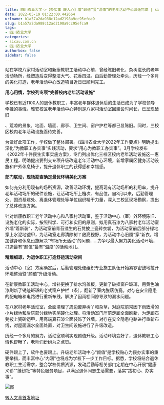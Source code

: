 ```yaml
---
title: 四川农业大学->【办实事 暖人心】增“颜值”显“温情”的老年活动中心改造完成 | sicau.com.cn
date: 2022-05-19 01:22:00.442664
urlname: b1a57a2da988c12ad2198a9cc95efca9
slug: b1a57a2da988c12ad2198a9cc95efca9
tags: 
- 四川农业大学
categories:
- sicau.com.cn
- 四川农业大学
authorbox: false
sidebar: false
---
```

站在学校八家村活动室和新康教职工活动中心前，曾经陈旧老化、杂树滋长的老年活动场所，经塑造后变得整洁大气、花香四溢。由后勤管理处牵头，历经一个多月的美化打造，老年活动中心改造项目近日已顺利完工。

**用心用情，学校列专项“完善校内老年活动设施”**

学校已有近1100人的退休教职工，丰富老年群体退休后的生活已成为了学校领导牵挂的事情。雅安校区老年活动中心特别是八家村活动室因建设时间长，已呈现破旧
<!--more-->
、荒凉的景象，地面、墙面、廊亭、卫生间、窗户护栏等都已显陈旧。同时，三校区校内老年活动设施亟待完善。

为做好此项工作，学校做了整体部署。《四川农业大学2022年工作要点》明确提出深化“为教职工办实事”实践活动，要求“用心为教职工办实事”。3月学校发布《2022年十件民生实事实施方案》，专门列出优化三校区校内老年活动设施这一惠民工程，明确提出要列支专项升级改造老年活动中心环境，新增家属区健身活动设施和户外休息椅子，提升退休职工的获得感和幸福感。

**部门联动，现场勘查确定最优环境美化方案**

如何充分利用现有的场所资源，改善活动环境，提高现有活动场所的利用率，提升老年活动场所的硬件设施，让活动场所上档次、有品位。自3月以来，后勤管理处、国资基建处、离退休管理处等单位组织精干力量，深入三校区现场勘察，提出了总体改造方案。

针对新康教职工老年活动中心和八家村活动室，鉴于活动中心（室）外环境陈旧、设施老化的实际，按照科学、可行和实用的原则，拟用真石漆为八家村老年活动室外墙“着新装”，为活动室前青苔滋生的石凳披上瓷砖衣裳，为活动室前后部分绿地穿上水泥地铠甲，为活动室走廊清除树丫敞亮视野，为活动中心旧窗“穿”新衣，增加健身和休息设施解决“有场所无活动”的问题……力争尽最大努力美化活动环境，打造最有“颜值”最有“温度”的活动地儿。

**精雕细琢，为退休职工打造舒适活动空间**

活动中心（室）方案确定后，后勤管理处便组织专业施工队伍开始紧锣密鼓地拉开环境整治暨“颜值”升级活动。

在新康教职工活动中心，增补更换了排水沟盖板，更新了破损窗户玻璃，用黄色油漆刷新了锈迹斑斑的老式窗户护栏（条），翻新了室内脱落仿瓷。对存在安全隐患的配电箱和电路进行重新布线，解决了因雨棚间隙导致的漏水问题。

在八家村老年活动室，全面清理了周边废弃树丫和杂草，对庭院前常因下雨致滑的小片绿地和后院部分绿地实施硬化处理。将活动室门厅前走廊全面刷新，为走廊石凳披上瓷砖铠甲，用高端真石漆全面装饰了外墙。对存在安全隐患电路进行重新布线，对屋面漏水全面处置，对卫生间设施进行了升级改造。

历经一个多月的努力，活动室顺利实现颜值升级。活动环境变好了，退休教职工心情也舒畅了，老师们纷纷为之点赞。

硬件跟上了，软件也要跟上。升级老年活动中心“颜值”是学校贴心为民办实事的重要举措，而丰富中心“内涵”也将成为学校下一步工作目标。据悉，学校将结合退休教职工生活需求，整合学校优质资源，发动后勤等相关部门定期在中心开展“健康义诊”“缝纫社”等特色服务项目，以满足退休同志生活需要，落实“践初心、办实事”。

![图](https://news.sicau.edu.cn/__local/5/10/99/C8D33F1A6727A2EF96341B749DD_171523D3_7DD05.png)

[转入文章首发地址](https://news.sicau.edu.cn/info/1078/67830.htm)